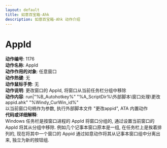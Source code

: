 ```yaml
---
layout: default
title: 如意百宝箱-Ahk
description: 如意百宝箱-Ahk 动作介绍
---
```

<link rel="stylesheet" href="../actions/css/atom-one-light.min.css">
<script src="../actions/js/highlight.min.js"></script>
<script>hljs.highlightAll();</script>

# [](#header-2) AppId
**动作编号**: 1176  
**动作名称**: AppId  
**动作作用的对象**: 任意窗口  
**动作热键**: 无  
**动作鼠标手势**: 无  
**动作说明**: 更改窗口的 AppId, 将窗口从当前任务栏分组中移除  
**动作内容**: run|"%B_Autohotkey%" "%A_ScriptDir%\外部脚本\窗口处理\更改appid.ahk" "%Windy_CurWin_id%"  
以当前窗口句柄作为参数, 执行外部脚本文件 "更改appid", ATA 内置动作  
**代码或详细解释**:  
Windows 任务栏是按窗口进程的 AppId 将窗口分组的, 通过设置当前窗口的 AppId 将其从分组中移除. 例如几个记事本窗口原本是一组,  在任务栏上是挨着排列的, 现在将其中一个窗口的 Appid 通过如意动作将其从记事本窗口组中分离出来, 独立为新的按钮组.
